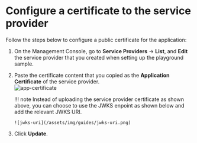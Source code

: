 # Configure a certificate to the service provider


Follow the steps below to configure a public certificate for the application:  

1.  On the Management Console, go to **Service Providers** -\>
    **List**, and **Edit** the service provider that you created
    when setting up the playground sample.
2.  Paste the certificate content that you copied as the
    **Application Certificate** of the service provider.  
    ![app-certificate](/assets/img/guides/app-certificate.png)
    
    !!! note
        Instead of uploading the service provider certificate as shown
        above, you can choose to use the JWKS enpoint as shown below and
        add the relevant JWKS URI.

        ![jwks-uri](/assets/img/guides/jwks-uri.png)

3.  Click **Update**.



  

  